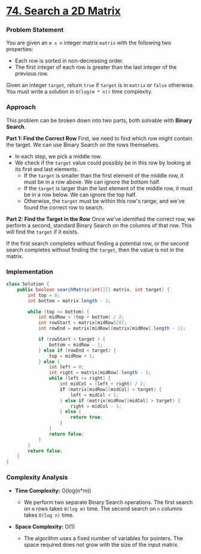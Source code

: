 # <a href="https://leetcode.com/problems/search-a-2d-matrix/description/" target="_blank">74. Search a 2D Matrix</a>

### Problem Statement
You are given an `m x n` integer matrix `matrix` with the following two properties:
- Each row is sorted in non-decreasing order.
- The first integer of each row is greater than the last integer of the previous row.

Given an integer `target`, return `true` if `target` is in `matrix` or `false` otherwise.
You must write a solution in `O(log(m * n))` time complexity.

### Approach
This problem can be broken down into two parts, both solvable with **Binary Search**.

**Part 1: Find the Correct Row**
First, we need to find which row might contain the target. We can use Binary Search on the rows themselves.
- In each step, we pick a middle row.
- We check if the `target` value could possibly be in this row by looking at its first and last elements.
  - If the `target` is smaller than the first element of the middle row, it must be in a row above. We can ignore the bottom half.
  - If the `target` is larger than the last element of the middle row, it must be in a row below. We can ignore the top half.
  - Otherwise, the `target` must be within this row's range, and we've found the correct row to search.

**Part 2: Find the Target in the Row**
Once we've identified the correct row, we perform a second, standard Binary Search on the columns of that row. This will find the `target` if it exists.

If the first search completes without finding a potential row, or the second search completes without finding the `target`, then the value is not in the matrix.

### Implementation
```java
class Solution {
    public boolean searchMatrix(int[][] matrix, int target) {
        int top = 0;
        int bottom = matrix.length - 1;

        while (top <= bottom) {
            int midRow = (top + bottom) / 2;
            int rowStart = matrix[midRow][0];
            int rowEnd = matrix[midRow][matrix[midRow].length - 1];

            if (rowStart > target ) {
                bottom = midRow - 1;
            } else if (rowEnd < target) {
                top = midRow + 1;
            } else {
                int left = 0;
                int right = matrix[midRow].length - 1;
                while (left <= right) {
                    int midCol = (left + right) / 2;
                    if (matrix[midRow][midCol] < target) {
                        left = midCol + 1;
                    } else if (matrix[midRow][midCol] > target) {
                        right = midCol - 1;
                    } else {
                        return true;
                    }
                }
                return false;
            }
        }
        return false;
    }
}
``` 

### Complexity Analysis
- **Time Complexity:** O(log(n*m))
  - We perform two separate Binary Search operations. The first search on `m` rows takes `O(log m)` time. The second search on `n` columns takes `O(log n)` time.

- **Space Complexity:** O(1)
  - The algorithm uses a fixed number of variables for pointers. The space required does not grow with the size of the input matrix.
